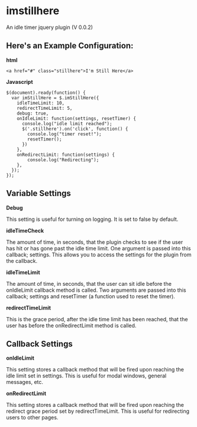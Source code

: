 # imstillhere
An idle timer jquery plugin (V 0.0.2)

## Here's an Example Configuration:

**html**

```
<a href="#" class="stillhere">I'm Still Here</a>
```

**Javascript**

```
$(document).ready(function() {
  var imStillHere = $.imStillHere({
    idleTimeLimit: 10,
    redirectTimeLimit: 5,
    debug: true,
    onIdleLimit: function(settings, resetTimer) {
      console.log("idle limit reached");
      $('.stillhere').on('click', function() {
      	console.log("timer reset!");
        resetTimer();
      })
    },
    onRedirectLimit: function(settings) {
        console.log("Redirecting");
    },
  });
});
```

## Variable Settings

**Debug**

This setting is useful for turning on logging. It is set to false by default.

**idleTimeCheck**

The amount of time, in seconds, that the plugin checks to see if the user has
hit or has gone past the idle time limit. One argument is passed into this
callback; settings. This allows you to access the settings for the plugin
from the callback.

**idleTimeLimit**

The amount of time, in seconds, that the user can sit idle
before the onIdleLimit callback method is called. Two arguments are
passed into this callback; settings and resetTimer
(a function used to reset the timer).

**redirectTimeLimit**

This is the grace period, after the idle time limit has been reached, that the
user has before the onRedirectLimit method is called.

## Callback Settings

**onIdleLimit**

This setting stores a callback method that will be fired upon reaching the idle
limit set in settings. This is useful for modal windows, general messages, etc.

**onRedirectLimit**

This setting stores a callback method that will be fired upon reaching the
redirect grace period set by redirectTimeLimit. This is useful for redirecting
users to other pages.
